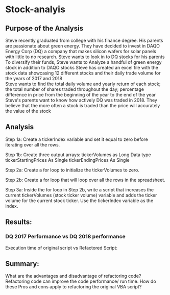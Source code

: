 # Stock-analyis
## Purpose of the Analysis 
Steve recently graduated from college with his finance degree.
His parents are passionate about green energy. 
They have decided to invest in DAQO Energy Corp (DQ)  a company that makes silicon wafers for solar panels with little to no research. 
Steve wants to look in to DQ stocks for his parents
To diversify their funds, Steve wants to Analyze a handful of green energy stock in addition to DAQO stocks
Steve has created an excel file with the stock data showcasing 12 different stocks and their daily trade volume for the years of 2017 and 2018  
Steve wants to find the total daily volume and yearly return of each stock; the total number of shares traded throughout the day; percentage difference in price from the beginning of the year to the end of the year
Steve's parents want to know how actively DQ was traded in 2018. They believe that the more often a stock is traded than the price will accurately the value of the stock



## Analysis 

Step 1a:
Create a tickerIndex variable and set it equal to zero before iterating over all the rows. 

Step 1b:
Create three output arrays:
  tickerVolumes as Long Data type 
  tickerStartingPrices As Single 
  tickerEndingPrices As Single 
  
Step 2a:
Create a for loop to initialize the tickerVolumes to zero.

Step 2b:
Create a for loop that will loop over all the rows in the spreadsheet.

Step 3a:
Inside the for loop in Step 2b, write a script that increases the current tickerVolumes (stock ticker volume) variable and adds the ticker volume for the current stock ticker.
Use the tickerIndex variable as the index.

## Results:
### DQ 2017 Performance vs   DQ 2018 performance


Execution time of original script vs Refactored Script:

## Summary: 
 What are the advantages and disadvantage of refactoring code?
 Refactoring code can improve the code performance/ run time.
 How do these Pros and cons apply to refactoring the original VBA script?

